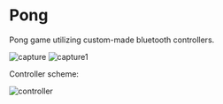# Pong
Pong game utilizing custom-made bluetooth controllers.

![capture](https://user-images.githubusercontent.com/20361302/38145158-38b8f40e-3448-11e8-9711-8ffcaf9fbd46.PNG)
![capture1](https://user-images.githubusercontent.com/20361302/38145201-6d9d0d40-3448-11e8-8c3a-9de6f82e3f9e.PNG)

Controller scheme:

![controller](https://user-images.githubusercontent.com/20361302/38145192-6380d134-3448-11e8-9c25-9f9e5df304e9.PNG)
